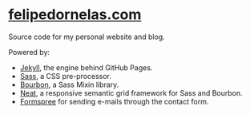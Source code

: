# [felipedornelas.com](http://felipedornelas.com)

Source code for my personal website and blog.

Powered by:

 - [Jekyll](http://jekyllrb.com), the engine behind GitHub Pages.
 - [Sass](http://sass-lang.com), a CSS pre-processor.
 - [Bourbon](http://bourbon.io), a Sass Mixin library.
 - [Neat](http://neat.bourbon.ion), a responsive semantic grid framework for Sass and Bourbon.
 - [Formspree](http://formspree.io) for sending e-mails through the contact form.
